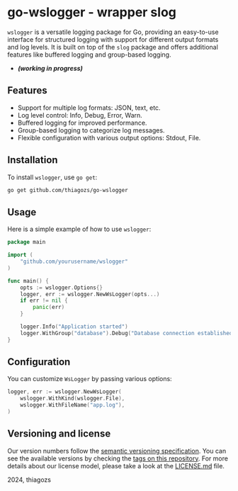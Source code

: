 # go-wslogger - wrapper slog

`wslogger` is a versatile logging package for Go, providing an easy-to-use interface for structured logging with support for different output formats and log levels. It is built on top of the `slog` package and offers additional features like buffered logging and group-based logging. 

* ***(working in progress)***

## Features

- Support for multiple log formats: JSON, text, etc.
- Log level control: Info, Debug, Error, Warn.
- Buffered logging for improved performance.
- Group-based logging to categorize log messages.
- Flexible configuration with various output options: Stdout, File.

## Installation

To install `wslogger`, use `go get`:

```bash
go get github.com/thiagozs/go-wslogger
```

## Usage

Here is a simple example of how to use `wslogger`:

```go
package main

import (
    "github.com/yourusername/wslogger"
)

func main() {
    opts := wslogger.Options{}
    logger, err := wslogger.NewWsLogger(opts...)
    if err != nil {
        panic(err)
    }

    logger.Info("Application started")
    logger.WithGroup("database").Debug("Database connection established")
}
```

## Configuration

You can customize `WsLogger` by passing various options:

```go
logger, err := wslogger.NewWsLogger(
    wslogger.WithKind(wslogger.File),
    wslogger.WithFileName("app.log"),
)
```

## Versioning and license

Our version numbers follow the [semantic versioning specification](http://semver.org/). You can see the available versions by checking the [tags on this repository](https://github.com/thiagozs/go-wslogger/tags). For more details about our license model, please take a look at the [LICENSE.md](LICENSE.md) file.

2024, thiagozs
